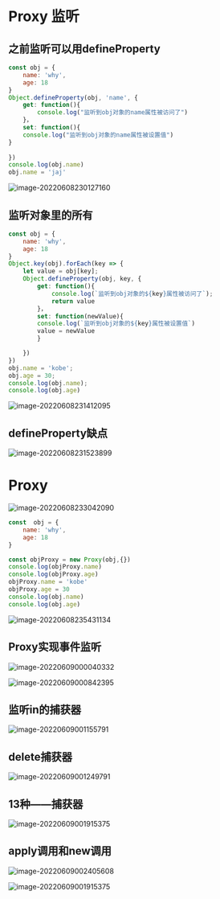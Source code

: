 # Proxy  监听

## 之前监听可以用defineProperty

~~~js
const obj = {
    name: 'why',
    age: 18
}
Object.defineProperty(obj, 'name', {
    get: function(){
        console.log("监听到obj对象的name属性被访问了")
    }，
    set: function(){
    console.log("监听到obj对象的name属性被设置值")
}
    
})
console.log(obj.name)
obj.name = 'jaj'
~~~

![image-20220608230127160](C:\Users\root\AppData\Roaming\Typora\typora-user-images\image-20220608230127160.png)

## 监听对象里的所有

~~~js
const obj = {
    name: 'why',
    age: 18
}
Object.key(obj).forEach(key => {
    let value = obj[key];
    Object.defineProperty(obj, key, {
        get: function(){
            console.log(`监听到obj对象的${key}属性被访问了`);
            return value
        }，
        set: function(newValue){
        console.log(`监听到obj对象的${key}属性被设置值`)
        value = newValue
    	}

    })
})
obj.name = 'kobe';
obj.age = 30;
console.log(obj.name);
console.log(obj.age)

~~~

![image-20220608231412095](C:\Users\root\AppData\Roaming\Typora\typora-user-images\image-20220608231412095.png)

## defineProperty缺点

![image-20220608231523899](C:\Users\root\AppData\Roaming\Typora\typora-user-images\image-20220608231523899.png)









# Proxy

![image-20220608233042090](C:\Users\root\AppData\Roaming\Typora\typora-user-images\image-20220608233042090.png)

~~~js
const  obj = {
    name: 'why',
    age: 18
}

const objProxy = new Proxy(obj,{})
console.log(objProxy.name)
console.log(objProxy.age)
objProxy.name = 'kobe'
objProxy.age = 30
console.log(obj.name)
console.log(obj.age)
~~~

![image-20220608235431134](C:\Users\root\AppData\Roaming\Typora\typora-user-images\image-20220608235431134.png)

## Proxy实现事件监听

![image-20220609000040332](C:\Users\root\AppData\Roaming\Typora\typora-user-images\image-20220609000040332.png)





![image-20220609000842395](C:\Users\root\AppData\Roaming\Typora\typora-user-images\image-20220609000842395.png)





## 监听in的捕获器

![image-20220609001155791](C:\Users\root\AppData\Roaming\Typora\typora-user-images\image-20220609001155791.png)



## delete捕获器

![image-20220609001249791](C:\Users\root\AppData\Roaming\Typora\typora-user-images\image-20220609001249791.png)





## 13种——捕获器

![image-20220609001915375](C:\Users\root\AppData\Roaming\Typora\typora-user-images\image-20220609001915375.png)





## apply调用和new调用

![image-20220609002405608](C:\Users\root\AppData\Roaming\Typora\typora-user-images\image-20220609002405608.png)





![image-20220609001915375](C:\Users\root\AppData\Roaming\Typora\typora-user-images\image-20220609001915375.png)

